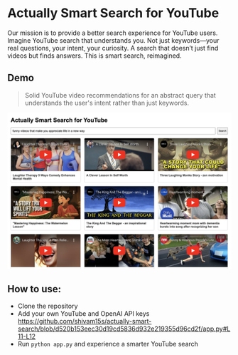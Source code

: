 # Actually Smart Search for YouTube

Our mission is to provide a better search experience for YouTube users.
Imagine YouTube search that understands you. Not just keywords—your real questions, your intent, your curiosity. A search that doesn’t just find videos but finds answers. This is smart search, reimagined.

## Demo
> Solid YouTube video recommendations for an abstract query that understands the user's intent rather than just keywords.

![demo](_images/demo1.png)

## How to use:
- Clone the repository
- Add your own YouTube and OpenAI API keys
https://github.com/shivam15s/actually-smart-search/blob/d520b153eec30d19cd5836d932e219355d96cd2f/app.py#L11-L12
- Run `python app.py` and experience a smarter YouTube search
